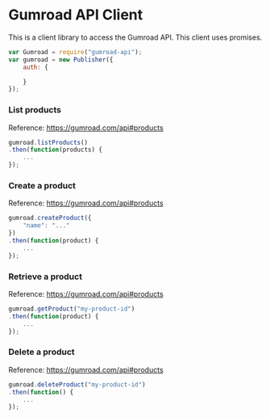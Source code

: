 Gumroad API Client
================

This is a client library to access the Gumroad API. This client uses promises.

```js
var Gumroad = require("gumroad-api");
var gumroad = new Publisher({
	auth: {

	}
});
```

### List products

Reference: https://gumroad.com/api#products

```js
gumroad.listProducts()
.then(function(products) {
    ...
});
```

### Create a product

Reference: https://gumroad.com/api#products

```js
gumroad.createProduct({
	"name": "..."
})
.then(function(product) {
    ...
});
```

### Retrieve a product

Reference: https://gumroad.com/api#products

```js
gumroad.getProduct("my-product-id")
.then(function(product) {
    ...
});
```

### Delete a product

Reference: https://gumroad.com/api#products

```js
gumroad.deleteProduct("my-product-id")
.then(function() {
    ...
});
```